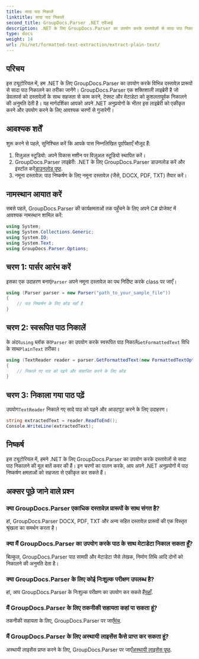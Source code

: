 ```yaml
---
title: सादा पाठ निकालें
linktitle: सादा पाठ निकालें
second_title: GroupDocs.Parser .NET एपीआई
description: .NET के लिए GroupDocs.Parser का उपयोग करके दस्तावेज़ों से सादा पाठ निकालना सीखें। अपने अनुप्रयोगों में पाठ निष्कर्षण को एकीकृत करने के लिए आसान चरण।
type: docs
weight: 14
url: /hi/net/formatted-text-extraction/extract-plain-text/
---
```

## परिचय
इस ट्यूटोरियल में, हम .NET के लिए GroupDocs.Parser का उपयोग करके विभिन्न दस्तावेज़ प्रारूपों से सादा पाठ निकालने का तरीका जानेंगे। GroupDocs.Parser एक शक्तिशाली लाइब्रेरी है जो डेवलपर्स को दस्तावेज़ों के साथ सहजता से काम करने, टेक्स्ट और मेटाडेटा को कुशलतापूर्वक निकालने की अनुमति देती है। यह मार्गदर्शिका आपको अपने .NET अनुप्रयोगों के भीतर इस लाइब्रेरी को एकीकृत करने और उपयोग करने के लिए आवश्यक चरणों से गुजारेगी।
## आवश्यक शर्तें
शुरू करने से पहले, सुनिश्चित करें कि आपके पास निम्नलिखित पूर्वापेक्षाएँ मौजूद हैं:
1. विज़ुअल स्टूडियो: अपने विकास मशीन पर विज़ुअल स्टूडियो स्थापित करें।
2.  GroupDocs.Parser लाइब्रेरी: .NET के लिए GroupDocs.Parser डाउनलोड करें और इंस्टॉल करें[डाउनलोड पृष्ठ](https://releases.groupdocs.com/parser/net/).
3. नमूना दस्तावेज़: पाठ निष्कर्षण के लिए नमूना दस्तावेज़ (जैसे, DOCX, PDF, TXT) तैयार करें।

## नामस्थान आयात करें
सबसे पहले, GroupDocs.Parser की कार्यक्षमताओं तक पहुँचने के लिए अपने C# प्रोजेक्ट में आवश्यक नामस्थान शामिल करें:
```csharp
using System;
using System.Collections.Generic;
using System.IO;
using System.Text;
using GroupDocs.Parser.Options;
```
## चरण 1: पार्सर आरंभ करें
 इसका एक उदाहरण बनाएं`Parser` अपने नमूना दस्तावेज़ का पथ निर्दिष्ट करके class पर जाएँ।
```csharp
using (Parser parser = new Parser("path_to_your_sample_file"))
{
    // पाठ निष्कर्षण के लिए कोड यहाँ है
}
```
## चरण 2: स्वरूपित पाठ निकालें
 के अंदर`using` ब्लॉक का`Parser` का उपयोग करके स्वरूपित पाठ निकालें`GetFormattedText` विधि के साथ`PlainText` तरीका।
```csharp
using (TextReader reader = parser.GetFormattedText(new FormattedTextOptions(FormattedTextMode.PlainText)))
{
    // निकाले गए पाठ को पढ़ने और संसाधित करने के लिए कोड
}
```
## चरण 3: निकाला गया पाठ पढ़ें
 उपयोग`TextReader` निकाले गए सादे पाठ को पढ़ने और आउटपुट करने के लिए उदाहरण।
```csharp
string extractedText = reader.ReadToEnd();
Console.WriteLine(extractedText);
```

## निष्कर्ष
इस ट्यूटोरियल में, हमने .NET के लिए GroupDocs.Parser का उपयोग करके दस्तावेज़ों से सादा पाठ निकालने की मूल बातें कवर की हैं। इन चरणों का पालन करके, आप अपने .NET अनुप्रयोगों में पाठ निष्कर्षण क्षमताओं को सहजता से एकीकृत कर सकते हैं।

## अक्सर पूछे जाने वाले प्रश्न
### क्या GroupDocs.Parser एकाधिक दस्तावेज़ प्रारूपों के साथ संगत है?
हां, GroupDocs.Parser DOCX, PDF, TXT और अन्य सहित दस्तावेज़ प्रारूपों की एक विस्तृत श्रृंखला का समर्थन करता है।
### क्या मैं GroupDocs.Parser का उपयोग करके पाठ के साथ मेटाडेटा निकाल सकता हूँ?
बिल्कुल, GroupDocs.Parser पाठ सामग्री और मेटाडेटा जैसे लेखक, निर्माण तिथि आदि दोनों को निकालने की अनुमति देता है।
### क्या GroupDocs.Parser के लिए कोई निःशुल्क परीक्षण उपलब्ध है?
 हां, आप GroupDocs.Parser के निःशुल्क परीक्षण का उपयोग कर सकते हैं[यहाँ](https://releases.groupdocs.com/).
### मैं GroupDocs.Parser के लिए तकनीकी सहायता कहां पा सकता हूं?
 तकनीकी सहायता के लिए, GroupDocs.Parser पर जाएँ[मंच](https://forum.groupdocs.com/c/parser/17).
### मैं GroupDocs.Parser के लिए अस्थायी लाइसेंस कैसे प्राप्त कर सकता हूं?
 अस्थायी लाइसेंस प्राप्त करने के लिए, GroupDocs.Parser पर जाएँ[अस्थायी लाइसेंस पृष्ठ](https://purchase.groupdocs.com/temporary-license/).